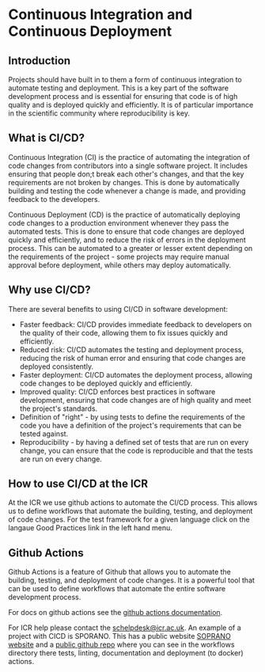 # Continuous Integration and Continuous Deployment

## Introduction
Projects should have built in to them a form of continuous integration to automate testing and deployment. This is a key part of the software development process and is essential for ensuring that code is of high quality and is deployed quickly and efficiently. It is of particular importance in the scientific community where reproducibility is key.

## What is CI/CD?
Continuous Integration (CI) is the practice of automating the integration of code changes from contributors into a single software project. It includes ensuring that people don;t break each other's changes, and that the key requirements are not broken by changes. This is done by automatically building and testing the code whenever a change is made, and providing feedback to the developers.

Continuous Deployment (CD) is the practice of automatically deploying code changes to a production environment whenever they pass the automated tests. This is done to ensure that code changes are deployed quickly and efficiently, and to reduce the risk of errors in the deployment process. This can be automated to a greater or lesser extent depending on the requirements of the project - some projects may require manual approval before deployment, while others may deploy automatically.

## Why use CI/CD?
There are several benefits to using CI/CD in software development:

- Faster feedback: CI/CD provides immediate feedback to developers on the quality of their code, allowing them to fix issues quickly and efficiently.
- Reduced risk: CI/CD automates the testing and deployment process, reducing the risk of human error and ensuring that code changes are deployed consistently.
- Faster deployment: CI/CD automates the deployment process, allowing code changes to be deployed quickly and efficiently.
- Improved quality: CI/CD enforces best practices in software development, ensuring that code changes are of high quality and meet the project's standards.
- Definition of "right" - by using tests to define the requirements of the code you have a definition of the project's requirements that can be tested against.
- Reproducibility - by having a defined set of tests that are run on every change, you can ensure that the code is reproducible and that the tests are run on every change.

## How to use CI/CD at the ICR
At the ICR we use github actions to automate the CI/CD process. This allows us to define workflows that automate the building, testing, and deployment of code changes. For the test framework for a given language click on the langaue Good Practices link in the left hand menu. 

## Github Actions
Github Actions is a feature of Github that allows you to automate the building, testing, and deployment of code changes. It is a powerful tool that can be used to define workflows that automate the entire software development process.

For docs on github actions see the [github actions documentation](https://docs.github.com/en/actions).

For ICR help please contact the schelpdesk@icr.ac.uk.
An example of a project with CICD is SPORANO. 
This has a public website [SOPRANO website](https://software.icr.ac.uk/app/soprano) and a [public github repo](https://github.com/instituteofcancerresearch/SOPRANO/tree/python/.github/workflows) where you can see in the workflows directory there tests, linting, documentation and deployment (to docker) actions.

